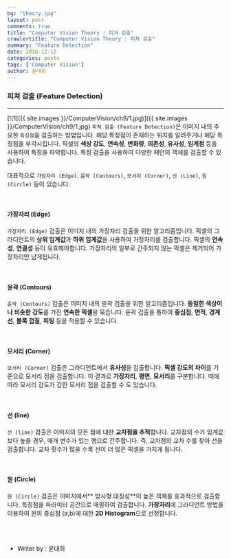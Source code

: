 ```yaml
---
bg: "theory.jpg"
layout: post
comments: true
title: "Computer Vision Theory : 피쳐 검출"
crawlertitle: "Computer Vision Theory : 피쳐 검출"
summary: "Feature Detection"
date: 2018-12-12
categories: posts
tags: ['Computer Vision']
author: 윤대희
---
```


### 피쳐 검출 (Feature Detection) ###
----------
[![1]({{ site.images }}/ComputerVision/ch9/1.jpg)]({{ site.images }}/ComputerVision/ch9/1.jpg)
`피쳐 검출 (Feature Detection)`은 이미지 내의 주요한 `특징점`을 검출하는 방법입니다.  해당 특징점이 존재하는 위치를 알려주거나 해당 특징점을 부각시킵니다.
픽셀의 **색상 강도**, **연속성**, **변화량**, **의존성**, **유사성**, **임계점** 등을 사용하여 특징을 파악합니다. 특징 검출을 사용하여 다양한 패턴의 객체를 검출할 수 있습니다.

대표적으로 `가장자리 (Edge)`. `윤곽 (Contours)`, `모서리 (Corner)`, `선 (Line)`, `원 (Circle)` 등이 있습니다.

<br>

#### 가장자리 (Edge) ####

`가장자리 (Edge)` 검출은 이미지 내의 가장자리 검출을 위한 알고리즘입니다. 픽셀의 그라디언트의 **상위 임계값**과 **하위 임계값**을 사용하여 가장자리를 검출합니다. 픽셀의 **연속성**, **연결성** 등이 유효해야합니다. 가장자리의 일부로 간주되지 않는 픽셀은 제거되어 가장자리만 남게됩니다.

<br>

#### 윤곽 (Contours) ####

`윤곽 (Contours)` 검출은 이미지 내의 윤곽 검출을 위한 알고리즘입니다. **동일한 색상이나 비슷한 강도**를 가진 **연속한 픽셀**을 묶습니다. 윤곽 검출을 통하여 **중심점**, **면적**, **경계선**, **블록 껍질**, **피팅** 등을 적용할 수 있습니다.

<br>

#### 모서리 (Corner) ####

`모서리 (Corner)` 검출은 그라디언트에서 **유사성**을 검출합니다. **픽셀 강도의 차이**를 기준으로 모서리 점을 검출합니다. 이 결과로 **가장자리**, **평면**, **모서리**를 구분합니다. 때에 따라 모서리 강도가 강한 모서리 점을 검출할 수 도 있습니다.

<br>

#### 선 (line) ####

`선 (line)` 검출은 이미지의 모든 점에 대한 **교차점을 추적**합니다. 교차점의 수가 임계값보다 높을 경우, 매개 변수가 있는 행으로 간주합니다. 즉, 교차점의 교차 수를 찾아 선을 검출합니다. 교차 횟수가 많을 수록 선이 더 많은 픽셀을 가지게 됩니다.

<br>

#### 원 (Circle) ####

`원 (Circle)` 검출은 이미지에서** 방사형 대칭성**이 높은 객체를 효과적으로 검출합니다. 특징점을 파라미터 공간으로 매핑하여 검출합니다. **가장자리**에 그라디언트 방법을 이용하여 원의 중심점 (a,b)에 대한 **2D Histogram**으로 선정합니다.

<br>
<br>

* Writer by : 윤대희

<br>



